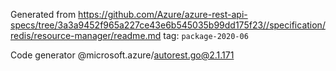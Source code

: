 Generated from https://github.com/Azure/azure-rest-api-specs/tree/3a3a9452f965a227ce43e6b545035b99dd175f23//specification/redis/resource-manager/readme.md tag: `package-2020-06`

Code generator @microsoft.azure/autorest.go@2.1.171


